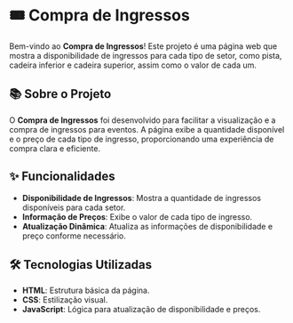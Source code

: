 # 🎟️ Compra de Ingressos

Bem-vindo ao **Compra de Ingressos**! Este projeto é uma página web que mostra a disponibilidade de ingressos para cada tipo de setor, como pista, cadeira inferior e cadeira superior, assim como o valor de cada um.

## 📚 Sobre o Projeto

O **Compra de Ingressos** foi desenvolvido para facilitar a visualização e a compra de ingressos para eventos. A página exibe a quantidade disponível e o preço de cada tipo de ingresso, proporcionando uma experiência de compra clara e eficiente.

## ✨ Funcionalidades

- **Disponibilidade de Ingressos**: Mostra a quantidade de ingressos disponíveis para cada setor.
- **Informação de Preços**: Exibe o valor de cada tipo de ingresso.
- **Atualização Dinâmica**: Atualiza as informações de disponibilidade e preço conforme necessário.

## 🛠️ Tecnologias Utilizadas

- **HTML**: Estrutura básica da página.
- **CSS**: Estilização visual.
- **JavaScript**: Lógica para atualização de disponibilidade e preços.
